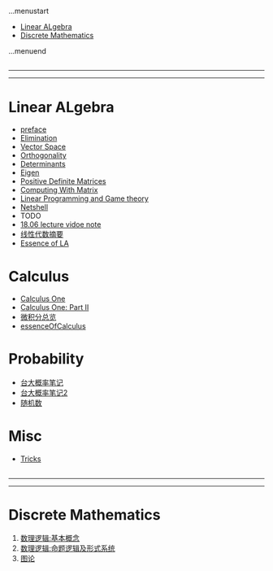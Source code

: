 ...menustart

 - [Linear ALgebra](#bd8cfe5912b0bee7fd7d191afedf8995)
 - [Discrete Mathematics](#d2bcb78d5ac194c66f434e9fbcb3565e)

...menuend


<h2 id="bd8cfe5912b0bee7fd7d191afedf8995"></h2>

-----
-----

# Linear ALgebra

 - [preface](LinearAlgebra_preface.md) 
 - [Elimination](LinearAlgebra_MatricesandGaussianElimination.md)  
 - [Vector Space](LinearAlgebra_VectorSpace.md)  
 - [Orthogonality](LinearAlgebra_Orthogonality.md)
 - [Determinants](LinearAlgebra_Determinants.md) 
 - [Eigen](LinearAlgebra_Eigen.md)  
 - [Positive Definite Matrices](LinearAlgebra_PositiveDefiniteMatrices.md)
 - [Computing With Matrix](LinearAlgebra_Computing_With_Matrix.md)
 - [Linear Programming and Game theory](LinearAlgebra_Linear_Programming_and_Game_theory.md)
 - [Netshell](LinearAlgebra_Netshell.md)  
 - TODO
 - [18.06 lecture vidoe note](note_18.06.md) 
 - [线性代数摘要](LinearAlgebra.md) 
 - [Essence of LA](3blue1brown.md)


# Calculus

 - [Calculus One](CalculusOne.md) 
 - [Calculus One: Part II](CalculusOne_part2.md)  
 - [微积分总览](微积分总览.md) 
 - [essenceOfCalculus](essenceOfCalculus.md )


# Probability 

 - [台大概率笔记](TaiwanU_probability.md)
 - [台大概率笔记2](TaiwanU_probability2.md) 
 - [随机数](Dev_Random.md)


# Misc 

 - [Tricks](Tricks.md)



<h2 id="d2bcb78d5ac194c66f434e9fbcb3565e"></h2>

-----
-----

# Discrete Mathematics

 1. [数理逻辑:基本概念](DiscreteMathematics.md)
 2. [数理逻辑:命题逻辑及形式系统](DiscreteMathematics_week2.md)
 3. [图论](DiscreteMathematics_Week7.md)
